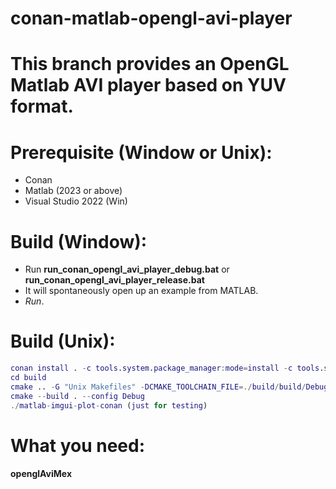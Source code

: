 # conan-matlab-opengl-avi-player

# This branch provides an OpenGL Matlab AVI player based on YUV format.

# Prerequisite (Window or Unix):
* Conan
* Matlab (2023 or above)
* Visual Studio 2022 (Win)

# Build (Window):
* Run **run_conan_opengl_avi_player_debug.bat** or **run_conan_opengl_avi_player_release.bat**
* It will spontaneously open up an example from MATLAB.
* *Run*.

# Build (Unix):
```Matlab
conan install . -c tools.system.package_manager:mode=install -c tools.system.package_manager:sudo=True --output-folder=build --build=missing --settings=build_type=Debug
cd build
cmake .. -G "Unix Makefiles" -DCMAKE_TOOLCHAIN_FILE=./build/build/Debug/generators/conan_toolchain.cmake -DCMAKE_POLICY_DEFAULT_CMP0091=NEW -DCMAKE_BUILD_TYPE=Debug
cmake --build . --config Debug
./matlab-imgui-plot-conan (just for testing)
```

# What you need:
**openglAviMex**
